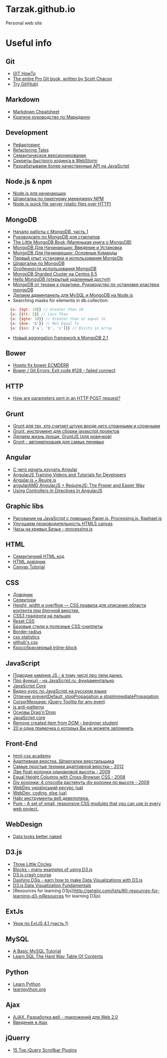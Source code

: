 Tarzak.github.io
================

Personal web site

# Useful info
## Git
- [GIT HowTo](http://githowto.com)
- [The entire Pro Git book, written by Scott Chacon](http://git-scm.com/book)
- [Try Git(Hub)](https://try.github.io/levels/1/challenges/1)

## Markdown
- [Markdown Cheatsheet](https://github.com/adam-p/markdown-here/wiki/Markdown-Cheatsheet#links)
- [Краткое руководство по Маркдауну](http://goo.gl/84aUxo)

## Development
- [Рефакторинг](http://refactoring.guru/)
- [Refactoring Tales](http://javascriptplayground.com/the-refactoring-tales/refactoring-tales.html)
- [Семантическое версионирование](http://semver.org/lang/ru/)
- [Секреты быстрого кодинга в WebStorm](http://habrahabr.ru/company/JetBrains/blog/168267/)
- [Разрабатываем более качественные API на JavaScript](http://frontender.info/designing-javascript-apis-usability/)

## Node.js & npm
- [Node.js для начинающих](http://www.nodebeginner.ru/)
- [Шпаргалка по пакетному менеджеру NPM](http://habrahabr.ru/post/133363/#npm_understand)
- [Node.js quick file server (static files over HTTP)](http://stackoverflow.com/questions/16333790/node-js-quick-file-server-static-files-over-http)

## MongoDB
- [Начало работы с MongoDB, часть 1](http://www.ashep.org/2012/nachalo-raboty-s-mongodb-chast-1/#.U94vC2NElyx)
- [Руководсвто по MongoDB для стартапов](http://devoid.com.ua/useful-stuff/bazy_dannykh/rukovodsvto_po_mongodb_dlia_startapov.html)
- [The Little MongoDB Book (Маленькая книга о MongoDB)](http://jsman.ru/mongo-book/Glava-1-Osnovy.html)
- [MongoDB Для Начинающих: Введение и Установка](http://isharipov.ru/mongodb/mongodb-dlya-nachinayushhix-vvedenie-i-ustanovka/#)
- [MongoDB Для Начинающих: Основные Команды](http://isharipov.ru/mongodb/mongodb-dlya-nachinayushhix-osnovnye-komandy/)
- [Первый опыт установки и использования MongoDb](http://habrahabr.ru/post/148364/)
- [Шпаргалки по MongoDB](http://habrahabr.ru/post/161985/)
- [Особенности использования MongoDB](http://habrahabr.ru/post/229129/)
- [MongoDB Sharded Cluster на Centos 6.5](http://habrahabr.ru/post/227395/)
- [Hello MongoDB (открытый удаленный доступ)](http://habrahabr.ru/post/221221/)
- [MongoDB от теории к практике. Руководство по установке кластера mongoDB](http://habrahabr.ru/post/217393/)
- [Делаем админпанель для MySQL и MongoDB на Node.js](http://habrahabr.ru/post/192302/)
- Searching masks for elements in db.collection:
```javascript
  {a: {$gt: 10}} // Greater than 10
  {a: {$lt: 5}} // Less Than
  {a: {$gte: 10}} // Greater than or equal to
  {a: {$ne: 'b'}} // Not Equal To
  {a: {$in: ['a', 'b', 'c']}} // Exists in array
```
- [Новый aggregation framework в MongoDB 2.1](http://habrahabr.ru/post/139643/)


## Bower
- [Howto fix bower ECMDERR](http://stackoverflow.com/questions/21789683/howto-fix-bower-ecmderr)
- [Bower / Git Errors: Exit code #128 - failed connect](http://stackoverflow.com/questions/21544803/git-bower-errors-exit-code-128-failed-connect)
 
## HTTP
- [How are parameters sent in an HTTP POST request?](http://stackoverflow.com/questions/14551194/how-are-parameters-sent-in-an-http-post-request)

## Grunt
- [Grunt для тех, кто считает штуки вроде него странными и сложными](http://frontender.info/grunt-is-not-weird-and-hard/#davaytezastavimgruntobaedinityparufaylov)
- [Grunt, инструмент для сборки javascript проектов](http://habrahabr.ru/post/148274/)
- [Делаем жизнь проще, GruntJS (для новичков)](http://habrahabr.ru/post/177395/)
- [Grunt - автоматизация для самых ленивых](https://www.youtube.com/watch?v=6mYgrJK768M)

## Angular
- [С чего начать изучать Angular](http://thinking.bohdanvorona.name/to-learn-angular/)
- [AngularJS Training Videos and Tutorials for Developers](https://egghead.io/lessons)
- [Angular.js + Reuire.js](https://www.startersquad.com/blog/angularjs-requirejs/)
- [angularAMD AngularJS + RequireJS: The Proper and Easier Way](http://marcoslin.github.io/angularAMD/#/home)
- [Using Controllers In Directives In AngularJS](http://www.bennadel.com/blog/2446-using-controllers-in-directives-in-angularjs.htm)

## Graphic libs
- [Рисование на JavaScript с помощью Paper.js, Processing.js, Raphael.js](http://sitear.ru/material/risovanie-na-javascript)
- [Улучшаем производительность HTML5 canvas](http://habrahabr.ru/post/127014/)
- [Часы на кривых Безье - processing.js](http://habrahabr.ru/post/236455/?utm_campaign=email_digest&utm_source=email_habrahabr&utm_medium=email_day_20140912&utm_content=link2post)

## HTML
- [Семантичний HTML код](http://www.xiper.net/learn/tegofenshuj/about-semantic.html)
- [HTML довідник](http://www.xiper.net/manuals/html/)
- [Canvas Tutorial](https://developer.mozilla.org/en-US/docs/Web/Guide/HTML/Canvas_tutorial)

## CSS
- [Довідник](http://www.xiper.net/manuals/css/)
- [Селектори](http://www.flukeout.github.io)
- [Height, width и overflow — CSS правила для описания области контента при блочной верстке.](http://ktonanovenkogo.ru/html/uroki-css/height-width-overflow-css-pravila-dly-oblasti-kontenta-blochnoj-verstke.html)
- [CSS3 градієнти на пальцях](http://developblog.com.ua/post/easy-explanation-of-css3-gradients)
- [Reset CSS](http://perishablepress.com/a-killer-collection-of-global-css-reset-styles/)
- [Базовые стили и полезные CSS-сниппеты](http://habrahabr.ru/post/159101)
- [Border-radius](http://border-radius.com/)
- [css statistics](http://cssstats.com/)
- [github's css](http://markdotto.com/2014/07/23/githubs-css/)
- [Кроссбраузерный inline-block](http://habrahabr.ru/post/117109/)

## JavaScript
- [Підводне каміння JS - в тому числі про типи даних.](http://habrahabr.ru/post/159313/)
- [Про функції - на JavaScript.ru, фундаментально](http://javascript.ru/basic/functions)
- [JavaScript Core](http://dmitrysoshnikov.com/ecmascript/ru-javascript-the-core/)
- [Видео-курс по JavaScript на русском языке](http://habrahabr.ru/company/hexlet/blog/205902/)
- [Отличие preventDefault, stopPropagation и stopImmediatePropagation](http://stepansuvorov.com/blog/2013/05/%D0%BE%D1%82%D0%BB%D0%B8%D1%87%D0%B8%D0%B5-preventdefault-stoppropagation-%D0%B8-stopimmediatepropagation/)
- [CursorMessage: jQuery Tooltip for any event](https://www.kingsquare.nl/cursormessage)
- [js anti-patterns](http://agentcooper.ghost.io/javascript-anti-patterns/)
- [Основы Drag'n'Drop](http://learn.javascript.ru/drag-and-drop)
- [JavaScript core](http://dmitrysoshnikov.com/ecmascript/ru-javascript-the-core/)
- [Remove created item from DOM - beginner student ](http://www.webdeveloper.com/forum/showthread.php?263233-remove-created-item-from-DOM-beginner-student)
- [20 и одна примочка о которых Вы не можете запомнить](http://habrahabr.ru/post/202686/)

## Front-End
- [html-css academy](http://learn.shayhowe.com/)
- [Адаптивная верстка. Шпаргалки верстальщика](http://wp-admin.com.ua/adaptivnaya-verstka-shpargalki-verstalshhika/)
- [Самые простые техники адаптивной верстки - 2012](http://habrahabr.ru/post/144003/)
- [Две float-колонки одинаковой высоты - 2009](http://chikuyonok.ru/2009/06/float-columns/)
- [Equal Height Columns with Cross-Browser CSS - 2008](http://matthewjamestaylor.com/blog/equal-height-columns-cross-browser-css-no-hacks)
- [Div колонки: 4 способа растянуть div колонки по высоте - 2009](http://sitear.ru/material/rastyanut-div-kolonki-po-vysote)
- [WebDev український ресурс (ua)](http://webdevelopment.in.ua/)
- [WebDev, coding, else (ua)](http://programming.in.ua/)
- [Habr инструменты веб девелопера.](http://habrahabr.ru/post/231151/)
- [Pure - A set of small, responsive CSS modules that you can use in every web project.](http://purecss.io/)
 
## WebDesign
- [Data looks better naked](http://darkhorseanalytics.com/blog/data-looks-better-naked/)

## D3.js
- [Three Little Circles](http://bost.ocks.org/mike/circles/)
- [Blocks - many examples of using D3.js](http://bl.ocks.org/)
- [D3.js crash course](http://www.codeproject.com/Articles/523444/D-crash-course)
- [Dashing D3js - earn how to make Data Visualizations with D3.js](https://www.dashingd3js.com/)
- [D3.js Data Visualization Fundamentals](http://www.pluralsight.com/courses/table-of-contents/d3js-data-visualization-fundamentals)
- [Resources for learning D3js](http://getgini.com/lists/80-resources-for-learning-d3-jsResources for learning D3js)

## ExtJs
- [Урок по ExtJS 4.1 (часть 1)](http://habrahabr.ru/sandbox/44023/)

## MySQL
- [A Basic MySQL Tutorial](https://www.digitalocean.com/community/tutorials/a-basic-mysql-tutorial)
- [Learn SQL The Hard Way Table Of Contents](http://sql.learncodethehardway.org/book/)

## Python
- [Learn Python](http://www.tutorialspoint.com/python/)
- [learnpython.org](http://www.learnpython.org/)

## Ajax
- [AJAX. Разработка веб - приложений для Web 2.0](http://www.ex.ua/7947204)
- [Введение в Ajax](http://javascript.ru/ajax/intro)
 
## jQuerry
- [15 Top jQuery Scrollbar Plugins](http://slodive.com/web-development/jquery-scroll/)
